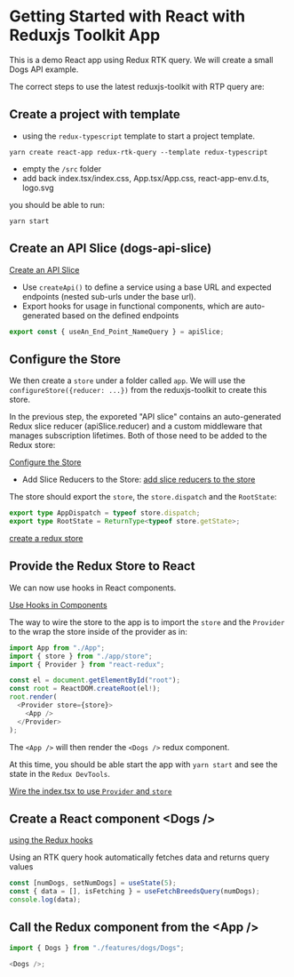 # Getting Started with React with Reduxjs Toolkit App

This is a demo React app using Redux RTK query.
We will create a small Dogs API example.

The correct steps to use the latest reduxjs-toolkit with RTP query are:

## Create a project with template

- using the `redux-typescript` template to start a project template.

```
yarn create react-app redux-rtk-query --template redux-typescript
```

- empty the `/src` folder
- add back index.tsx/index.css, App.tsx/App.css, react-app-env.d.ts, logo.svg

you should be able to run:

```
yarn start
```

## Create an API Slice (dogs-api-slice)

[Create an API Slice](https://redux-toolkit.js.org/rtk-query/overview#create-an-api-slice)

- Use `createApi()` to define a service using a base URL and expected endpoints (nested sub-urls under the base url).
- Export hooks for usage in functional components, which are auto-generated based on the defined endpoints

```typescript
export const { useAn_End_Point_NameQuery } = apiSlice;
```

## Configure the Store

We then create a `store` under a folder called `app`.
We will use the `configureStore({reducer: ...})` from the reduxjs-toolkit to create this store.

In the previous step, the exporeted "API slice" contains an auto-generated Redux slice reducer (apiSlice.reducer) and a custom middleware that manages subscription lifetimes. Both of those need to be added to the Redux store:

[Configure the Store](https://redux-toolkit.js.org/rtk-query/overview#configure-the-store)

- Add Slice Reducers to the Store: [add slice reducers to the store](https://redux.js.org/tutorials/quick-start#add-slice-reducers-to-the-store)

The store should export the `store`, the `store.dispatch` and the `RootState`:

```typescript
export type AppDispatch = typeof store.dispatch;
export type RootState = ReturnType<typeof store.getState>;
```

[create a redux store](https://redux.js.org/tutorials/quick-start#create-a-redux-store)

## Provide the Redux Store to React

We can now use hooks in React components.

[Use Hooks in Components](https://redux-toolkit.js.org/rtk-query/overview#use-hooks-in-components)

The way to wire the store to the app is to import the `store` and the `Provider` to the wrap the store inside of the provider as in:

```typescript
import App from "./App";
import { store } from "./app/store";
import { Provider } from "react-redux";

const el = document.getElementById("root");
const root = ReactDOM.createRoot(el!);
root.render(
  <Provider store={store}>
    <App />
  </Provider>
);
```

The `<App />` will then render the `<Dogs />` redux component.

At this time, you should be able start the app with `yarn start` and see the state in the `Redux DevTools`.

[Wire the index.tsx to use `Provider` and `store`](https://redux.js.org/tutorials/quick-start#provide-the-redux-store-to-react)

## Create a React component \<Dogs />

[using the Redux hooks](https://redux-toolkit.js.org/rtk-query/overview#use-hooks-in-components)

Using an RTK query hook automatically fetches data and returns query values

```typescript
const [numDogs, setNumDogs] = useState(5);
const { data = [], isFetching } = useFetchBreedsQuery(numDogs);
console.log(data);
```

## Call the Redux component from the \<App />

```typescript
import { Dogs } from "./features/dogs/Dogs";

<Dogs />;
```

